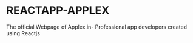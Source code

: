 # REACTAPP-APPLEX
The official Webpage of Applex.in- Professional app developers created using Reactjs
